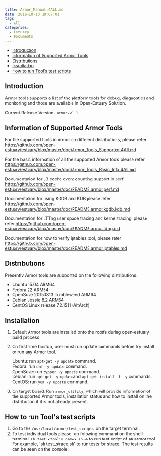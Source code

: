 ```yaml
---
title: Armor_Manual.4ALL.md
date: 2016-10-13 10:07:01
tags:
  - All
categories:
  - Estuary
  - Documents
---
```

* [Introduction](#1)
* [Information of Supported Armor Tools ](#2)
* [Distributions](#3)
* [Installation](#4)
* [How to run Tool's test scripts](#5)
<!--more-->

## <a name="1">Introduction</a>

Armor tools supports a list of the platform tools for debug, diagnostics and monitoring and those are available in Open-Estuary Solution.

Current Release Version- `armor-v1.1`

## <a name="2">Information of Supported Armor Tools</a>

For the supported tools in Armor on different distributions, please refer  https://github.com/open-estuary/estuary/blob/master/doc/Armor_Tools_Supported.4All.md

For the basic information of all the supported Armor tools please refer https://github.com/open-estuary/estuary/blob/master/doc/Armor_Tools_Basic_Info.4All.md

Documentation for L3 cache event counting support in perf https://github.com/open-estuary/estuary/blob/master/doc/README.armor.perf.md

Documentation for using KGDB and KDB please refer https://github.com/open-estuary/estuary/blob/master/doc/README.armor.kgdb.kdb.md

Documentation for LTTng user space tracing and kernel tracing, please refer https://github.com/open-estuary/estuary/blob/master/doc/README.armor.lttng.md

Documentation for how to verify iptables tool, please refer https://github.com/open-estuary/estuary/blob/master/doc/README.armor.iptables.md

## <a name="3">Distributions</a>

Presently Armor tools are supported on the following distributions.

* Ubuntu 15.04 ARM64  
* Fedora 22 ARM64  
* OpenSuse 20150813 Tumbleweed ARM64  
* Debian Jessie 8.2 ARM64  
* CentOS Linux release 7.2.1511 (AltArch)  

## <a name="4">Installation</a>

1. Default Armor tools are installed onto the rootfs during open-estuary build process.  
2. On first time bootup, user must run update commands before try install or run any Armor tool.

   Ubuntu: run `apt-get -y update` command.  
   Fedora: run `dnf -y update` command.  
   OpenSuse: run `zypper -y update` command.  
   Debian: run `apt-get -y update`and `apt-get install -f -y` commands.  
   CentOS: run `yum -y update` command.  
3. On target board, Run `armor_utility`, which will provide information of the supported Armor tools, installation status and how to install on the distribution if it is not already present.

## <a name="5">How to run Tool's test scripts</a>

1. Go to the `/usr/local/armor/test_scripts` on the target terminal.  
2. To test individual tools please run folowing command on the shell terminal, `sh test_<tool's name>.sh` -> to run test script of an armor tool.
    For example, 'sh test_strace.sh' to run tests for strace. The test results can be seen on the console.
